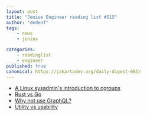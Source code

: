 ```yaml
---
layout: post
title: "Jenius Engineer reading list #515"
author: "dedenf"
tags:
    - news
    - jenius

categories:
    - readinglist
    - engineer
published: true
canonical: https://jakartadev.org/daily-digest-685/
---
```


- [A Linux sysadmin's introduction to cgroups](https://www.redhat.com/sysadmin/cgroups-part-one)
- [Rust vs Go](https://bitfieldconsulting.com/golang/rust-vs-go)
- [Why not use GraphQL?](https://wundergraph.com/blog/why_not_use_graphql)
- [Utility vs usability](https://drewdevault.com/2020/11/06/Utility-vs-usability.html)
